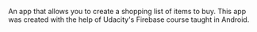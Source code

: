 An app that allows you to create a shopping list of items to buy. This app was created with the help of 
Udacity's Firebase course taught in Android. 
